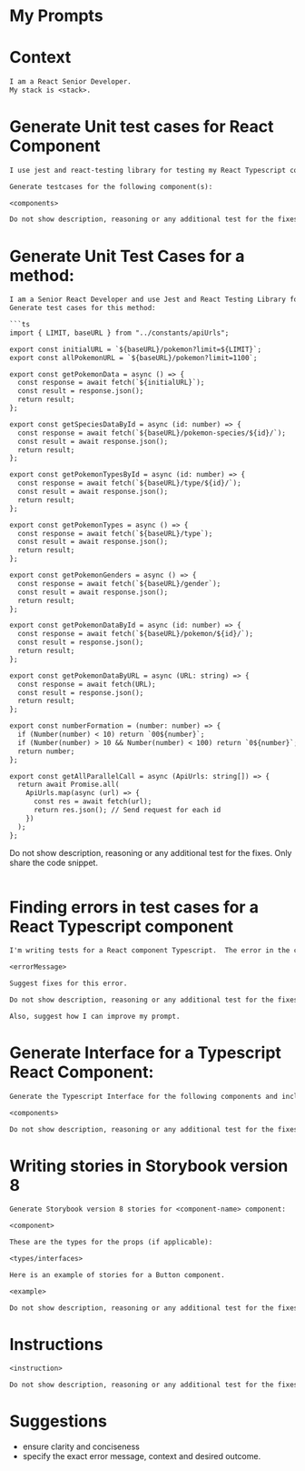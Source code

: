 # My Prompts

# Context
```txt
I am a React Senior Developer.
My stack is <stack>.
```

# Generate Unit test cases for React Component
```txt
I use jest and react-testing library for testing my React Typescript components.  

Generate testcases for the following component(s):

<components>

Do not show description, reasoning or any additional test for the fixes.  Only share the code snippet.
```

# Generate Unit Test Cases for a method:
```txt
I am a Senior React Developer and use Jest and React Testing Library for web and app development.
Generate test cases for this method:

```ts
import { LIMIT, baseURL } from "../constants/apiUrls";

export const initialURL = `${baseURL}/pokemon?limit=${LIMIT}`;
export const allPokemonURL = `${baseURL}/pokemon?limit=1100`;

export const getPokemonData = async () => {
  const response = await fetch(`${initialURL}`);
  const result = response.json();
  return result;
};

export const getSpeciesDataById = async (id: number) => {
  const response = await fetch(`${baseURL}/pokemon-species/${id}/`);
  const result = await response.json();
  return result;
};

export const getPokemonTypesById = async (id: number) => {
  const response = await fetch(`${baseURL}/type/${id}/`);
  const result = await response.json();
  return result;
};

export const getPokemonTypes = async () => {
  const response = await fetch(`${baseURL}/type`);
  const result = await response.json();
  return result;
};

export const getPokemonGenders = async () => {
  const response = await fetch(`${baseURL}/gender`);
  const result = await response.json();
  return result;
};

export const getPokemonDataById = async (id: number) => {
  const response = await fetch(`${baseURL}/pokemon/${id}/`);
  const result = response.json();
  return result;
};

export const getPokemonDataByURL = async (URL: string) => {
  const response = await fetch(URL);
  const result = response.json();
  return result;
};

export const numberFormation = (number: number) => {
  if (Number(number) < 10) return `00${number}`;
  if (Number(number) > 10 && Number(number) < 100) return `0${number}`;
  return number;
};

export const getAllParallelCall = async (ApiUrls: string[]) => {
  return await Promise.all(
    ApiUrls.map(async (url) => {
      const res = await fetch(url);
      return res.json(); // Send request for each id
    })
  );
};


```

Do not show description, reasoning or any additional test for the fixes.  Only share the code snippet.
```

```
# Finding errors in test cases for a React Typescript component

```txt
I'm writing tests for a React component Typescript.  The error in the console is:

<errorMessage>

Suggest fixes for this error.

Do not show description, reasoning or any additional test for the fixes.  Only share the code snippet.

Also, suggest how I can improve my prompt.
```

<!-- # Generate test cases for React component -->

# Generate Interface for a Typescript React Component:
```txt
Generate the Typescript Interface for the following components and include it in the code.

<components>

Do not show description, reasoning or any additional test for the fixes.  Only share the code snippet.
```

# Writing stories in Storybook version 8
```txt
Generate Storybook version 8 stories for <component-name> component:

<component>

These are the types for the props (if applicable):

<types/interfaces>

Here is an example of stories for a Button component.

<example>

Do not show description, reasoning or any additional test for the fixes.  Only share the code snippet.
```

# Instructions
```txt
<instruction>

Do not show description, reasoning or any additional test for the fixes.  Only share the code snippet.
```

# Suggestions
- ensure clarity and conciseness
- specify the exact error message, context and desired outcome.